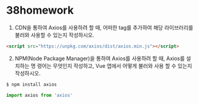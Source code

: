 # 38homework

1. CDN을 통하여 Axios를 사용하려 할 때, 어떠한 tag를 추가하여 해당 라이브러리를
불러와 사용할 수 있는지 작성하시오.

```html
<script src="https://unpkg.com/axios/dist/axios.min.js"></script>
```

2. NPM(Node Package Manager)을 통하여 Axios를 사용하려 할 때, Axios를 설치하는 명
령어는 무엇인지 작성하고, Vue 앱에서 어떻게 불러와 사용 할 수 있는지 작성하시오.

```javascript
$ npm install axios

import axios from 'axios'
```

